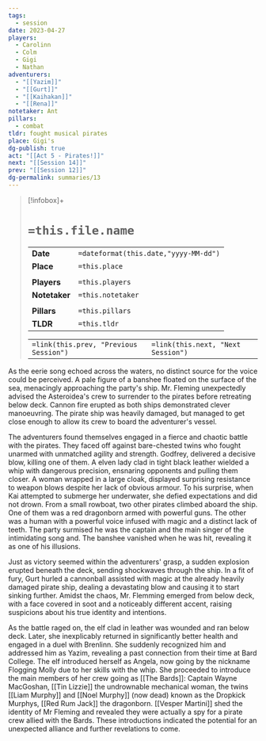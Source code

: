 ```yaml
---
tags:
  - session
date: 2023-04-27
players:
  - Carolinn
  - Colm
  - Gigi
  - Nathan
adventurers:
  - "[[Yazim]]"
  - "[[Gurt]]"
  - "[[Kaihakan]]"
  - "[[Rena]]"
notetaker: Ant
pillars:
  - combat
tldr: fought musical pirates
place: Gigi's
dg-publish: true
act: "[[Act 5 - Pirates!]]"
next: "[[Session 14]]"
prev: "[[Session 12]]"
dg-permalink: summaries/13
---
```


> [!infobox]+
> # `=this.file.name`
> 
> | | |
> | --- | --- |
> | **Date** | `=dateformat(this.date,"yyyy-MM-dd")` |
> | **Place** | `=this.place` |
> | | | 
> | **Players** | `=this.players` |
> | **Notetaker** | `=this.notetaker` |
> | | | 
> | **Pillars** | `=this.pillars` | 
> | **TLDR** | `=this.tldr` |
> 
> | | |
> | --- | --- |
> | `=link(this.prev, "Previous Session")` | `=link(this.next, "Next Session")` |

As the eerie song echoed across the waters, no distinct source for the voice could be perceived. A pale figure of a banshee floated on the surface of the sea, menacingly approaching the party's ship. Mr. Fleming unexpectedly advised the Asteroidea's crew to surrender to the pirates before retreating below deck. Cannon fire erupted as both ships demonstrated clever manoeuvring. The pirate ship was heavily damaged, but managed to get close enough to allow its crew to board the adventurer's vessel.

The adventurers found themselves engaged in a fierce and chaotic battle with the pirates. They faced off against bare-chested  twins who fought unarmed with unmatched agility and strength. Godfrey, delivered a decisive blow, killing one of them. A elven lady clad in tight black leather wielded a whip with dangerous precision, ensnaring opponents and pulling them closer. A woman wrapped in a large cloak, displayed surprising resistance to weapon blows despite her lack of obvious armour. To his surprise, when Kai attempted to submerge her underwater, she defied expectations and did not drown. From a small rowboat, two other pirates climbed aboard the ship. One of them was a red dragonborn armed with powerful guns. The other was a human with a powerful voice infused with magic and a distinct lack of teeth. The party surmised he was the captain and the main singer of the intimidating song and. The banshee vanished when he was hit, revealing it as one of his illusions. 

Just as victory seemed within the adventurers' grasp, a sudden explosion erupted beneath the deck, sending shockwaves through the ship. In a fit of fury, Gurt hurled a cannonball assisted with magic at the already heavily damaged pirate ship, dealing a devastating blow and causing it to start sinking further. 
Amidst the chaos, Mr. Flemming emerged from below deck, with a face covered in soot and a noticeably different accent, raising suspicions about his true identity and intentions. 

As the battle raged on, the elf clad in leather was wounded and ran below deck. Later, she inexplicably returned in significantly better health and engaged in a duel with Brenlinn. She suddenly recognized him and addressed him as Yazim, revealing a past connection from their time at Bard College. The elf introduced herself as Angela, now going by the  nickname Flogging Molly due to her skills with the whip. She proceeded to introduce the main members of her crew going as [[The Bards]]: Captain Wayne MacGoshan, [[Tin Lizzie]] the undrownable mechanical woman, the twins [[Liam Murphy]] and [[Noel Murphy]] (now dead) known as the Dropkick Murphys, [[Red Rum Jack]] the dragonborn. [[Vesper Martini]] shed the identity of Mr Fleming and revealed they were actually a spy for a pirate crew allied with the Bards. These introductions indicated the potential for an unexpected alliance and further revelations to come.